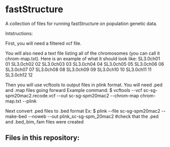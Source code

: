 # fastStructure
A collection of files for running fastStructure on population genetic data.

Intstructions:

First, you will need a filtered vcf file.

You will also need a text file listing all of the chromosomes (you can call it chrom-map.txt).
Here is an example of what it should look like:
SL3.0ch01	01
SL3.0ch02	02
SL3.0ch03	03
SL3.0ch04	04
SL3.0ch05	05
SL3.0ch06	06
SL3.0ch07	07
SL3.0ch08	08
SL3.0ch09	09
SL3.0ch10	10
SL3.0ch11	11
SL3.0ch12	12

Then you will use vcftools to output files in plink format. You will need .ped and .map files going forward
Example command:
$ vcftools --vcf sc-sg-spm20mac2.recode.vcf --out sc-sg-spm20mac2 --chrom-map chrom-map.txt --plink

Next convert .ped files to .bed format
Ex:
$ plink --file sc-sg-spm20mac2 --make-bed --noweb --out plink_sc-sg-spm_20mac2
#check that the .ped and .bed,.bim,.fam files were created


Files in this repository:
-
